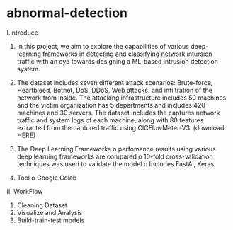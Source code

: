 # abnormal-detection
I.Introduce
1.	In this project, we aim to explore the capabilities of various deep-learning frameworks in detecting and classifying network intursion traffic with an eye towards designing a ML-based intrusion detection system.

2.	The dataset includes seven different attack scenarios: Brute-force, Heartbleed, Botnet, DoS, DDoS, Web attacks, and infiltration of the network from inside. The attacking infrastructure includes 50 machines and the victim organization has 5 departments and includes 420 machines and 30 servers. The dataset includes the captures network traffic and system logs of each machine, along with 80 features extracted from the captured traffic using CICFlowMeter-V3. (download  HERE)
3.	The Deep Learning Frameworks
o	perfomance results using various deep learning frameworks are compared
o	10-fold cross-validation techniques was used to validate the model
o	Includes FastAi, Keras.
3. Tool
o Google Colab

II. WorkFlow
  1. Cleaning Dataset
  2. Visualize and Analysis
  3. Build-train-test models
